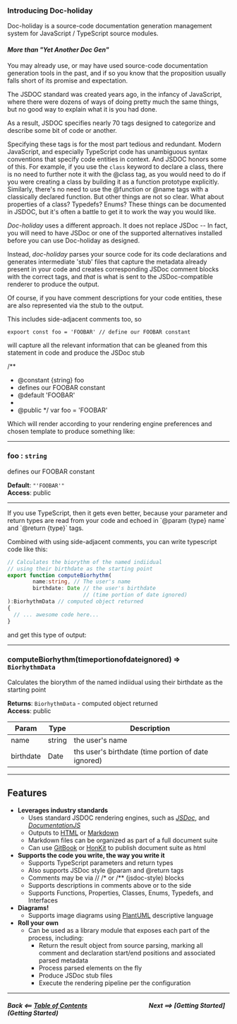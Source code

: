 
### Introducing Doc-holiday

Doc-holiday is a source-code documentation generation management system for
JavaScript / TypeScript source modules.

#### _More than "Yet Another Doc Gen"_
You may already use, or may have used source-code documentation 
generation tools in the past, and if so you know that the proposition
usually falls short of its promise and expectation.

The JSDOC standard was created years ago, in the infancy of JavaScript,
where there were dozens of ways of doing pretty much the same things,
but no good way to explain what it is you had done. 

As a result, JSDOC specifies nearly 70 tags designed to categorize and describe
some bit of code or another.

Specifying these tags is for the most part tedious and redundant. Modern
JavaScript, and especially TypeScript code has unambiguous syntax conventions
that specify code entities in context. And JSDOC honors some of this.
For example, if you use the `class` keyword to declare a class, 
there is no need to further note it with the @class tag, as you 
would need to do if you were creating a class by building it as a function
prototype explicitly.  Similarly, there's no need to use the @function or
@name tags with a classically declared function. But other things are not
so clear.  What about properties of a class? Typedefs?  Enums?  These things
can be documented in JSDOC, but it's often a battle to get it to work
the way you would like.

_Doc-holiday_ uses a different approach.  It does not replace JSDoc --
In fact, you will need to have JSDoc or one of the supported alternatives
installed before you can use Doc-holiday as designed.

Instead, _doc-holiday_ parses your source code for its code declarations and
generates intermediate 'stub' files that capture the metadata already 
present in your code and creates corresponding JSDoc comment blocks 
with the correct tags, and _that_ is what is sent to the JSDoc-compatible
renderer to produce the output.

Of course, if you have comment descriptions for your code entities, these
are also represented via the stub to the output.

This includes side-adjacent comments too, so

    expoort const foo = 'FOOBAR' // define our FOOBAR constant

will capture all the relevant information that can be gleaned from this 
statement in code and produce the JSDoc stub

/**
* @constant {string} foo
* defines our FOOBAR constant
* @default 'FOOBAR'
*
* @public
*/
  var foo = 'FOOBAR'

Which will render according to your rendering engine preferences and chosen template
to produce something like:

<hr/>

### foo : `string`


<p>defines our FOOBAR constant</p>

**Default**: <code>&quot;&#x27;FOOBAR&#x27;&quot;</code>  
**Access**: public  

<hr/>
If you use TypeScript, then it gets even better, because your parameter and return
types are read from your code and echoed in `@param {type} name` 
and `@return {type}` tags.  

Combined with using side-adjacent comments, you can write typescript
code like this:
```typescript
// Calculates the biorythm of the named indiidual
// using their birthdate as the starting point
export function computeBiorhythm(
        name:string, // The user's name
        birthdate: Date // the user's birthdate
                        // (time portion of date ignored)
):BiorhythmData // computed object returned
{
  // ... awesome code here...
}
```

and get this type of output:
<hr/>

### computeBiorhythm(timeportionofdateignored) ⇒ `BiorhythmData`

<p>Calculates the biorythm of the named indiidual
using their birthdate as the starting point</p>

**Returns**: `BiorhythmData` - computed object returned  
**Access**: public

| Param | Type | Description |
| --- | --- | --- |
| name | string | the user's name
| birthdate | Date | ths user's birthdate (time portion of date ignored)
<hr/>

## Features
 
- __Leverages industry standards__
  - Uses standard JSDOC rendering engines, such as
  [_JSDoc_](https://jsdoc.app), and _[DocumentationJS](https://documentation.js.org)_
  - Outputs to
  [HTML](https://developer.mozilla.org/en-US/docs/Web/HTML)
  or [Markdown](https://www.markdownguide.org)
  - Markdown files can be organized as part of a full document suite
  - Can use 
  [GitBook](https://www.gitbook.com) 
  or [HonKit](https://github.com/honkit/honkit/blob/master/README) 
  to publish document suite as html
- __Supports the code you write, the way you write it__ 
  - Supports TypeScript parameters and return types
  - Also supports JSDoc style @param and @return tags
  - Comments may be via // /* or /** (jsdoc-style) blocks 
  - Supports descriptions in comments above or to the side
  - Supports Functions, Properties, Classes, Enums, Typedefs, and Interfaces
- __Diagrams!__ 
  - Supports image diagrams using [PlantUML](https://plantuml.com) descriptive language
- __Roll your own__ 
  - Can be used as a library module that exposes each part of the process, including:  
    - Return the result object from source parsing, marking all comment
  and declaration start/end positions and associated parsed metadata
    - Process parsed elements on the fly
    - Produce JSDoc stub files
    - Execute the rendering pipeline per the configuration

<hr/>

##### Back <==  [Table of Contents](index) &nbsp;&nbsp;&nbsp;&nbsp;&nbsp;&nbsp;&nbsp;&nbsp;&nbsp;&nbsp;&nbsp;&nbsp;&nbsp;&nbsp;&nbsp;&nbsp;&nbsp;&nbsp;&nbsp;&nbsp;&nbsp;&nbsp;&nbsp;&nbsp;&nbsp;&nbsp;&nbsp;&nbsp;&nbsp;&nbsp;&nbsp;&nbsp;&nbsp;&nbsp;&nbsp;&nbsp;&nbsp;&nbsp;&nbsp;&nbsp; Next  ==>  [Getting Started](Getting Started)